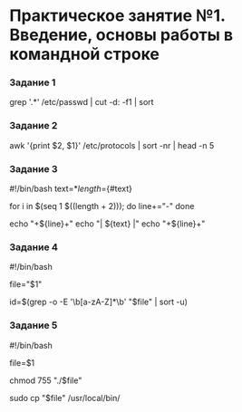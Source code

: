 # Практическое занятие №1. Введение, основы работы в командной строке
### Задание 1
 grep '.*' /etc/passwd | cut -d: -f1 | sort

### Задание 2
awk '{print $2, $1}' /etc/protocols | sort -nr | head -n 5

### Задание 3
#!/bin/bash
text=$*
length=${#text}

for i in $(seq 1 $((length + 2))); do
    line+="-"
done

echo "+${line}+"
echo "| ${text} |"
echo "+${line}+"

### Задание 4
#!/bin/bash

file="$1"

id=$(grep -o -E '\b[a-zA-Z]*\b' "$file" | sort -u)

### Задание 5
#!/bin/bash

file=$1

chmod 755 "./$file"

sudo cp "$file" /usr/local/bin/